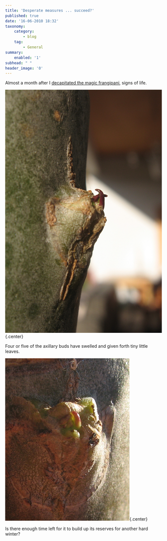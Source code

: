```yaml
---
title: 'Desperate measures ... succeed?'
published: true
date: '16-06-2010 18:32'
taxonomy:
    category:
        - blog
    tag:
        - General
summary:
    enabled: '1'
subhead: " "
header_image: '0'
---
```


Almost a month after I [decapitated the magic frangipani](https://www.jeremycherfas.net/blog/desperate-measures), signs of life.

![Tiny leaves from an axillary bud of a Plumeria](NewLeaf1.png){.center}

Four or five of the axillary buds have swelled and given forth tiny little leaves.

![More tiny leaves emerging from a Plumeria axillary bud](NewLeaf2.png){.center}

Is there enough time left for it to build up its reserves for another hard winter?

